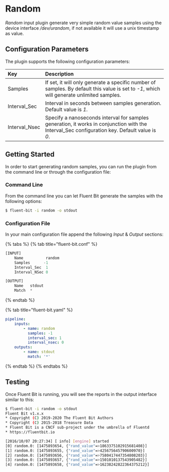 # Random

_Random_ input plugin generate very simple random value samples using the device interface _/dev/urandom_, if not available it will use a unix timestamp as value.

## Configuration Parameters

The plugin supports the following configuration parameters:

| Key | Description |
| :--- | :--- |
| Samples | If set, it will only generate a specific number of samples. By default this value is set to _-1_, which will generate unlimited samples. |
| Interval\_Sec | Interval in seconds between samples generation. Default value is _1_. |
| Interval\_Nsec | Specify a nanoseconds interval for samples generation, it works in conjunction with the Interval\_Sec configuration key. Default value is _0_. |

## Getting Started

In order to start generating random samples, you can run the plugin from the command line or through the configuration file:

### Command Line

From the command line you can let Fluent Bit generate the samples with the following options:

```bash
$ fluent-bit -i random -o stdout
```

### Configuration File

In your main configuration file append the following _Input_ & _Output_ sections:

{% tabs %}
{% tab title="fluent-bit.conf" %}
```python
[INPUT]
    Name          random
    Samples      -1
    Interval_Sec  1
    Interval_NSec 0

[OUTPUT]
    Name   stdout
    Match  *
```
{% endtab %}

{% tab title="fluent-bit.yaml" %}
```yaml
pipeline:
    inputs:
        - name: random
          samples: -1
          interval_sec: 1
          interval_nsec: 0
    outputs:
        - name: stdout
          match: '*'
```
{% endtab %}
{% endtabs %}


## Testing

Once Fluent Bit is running, you will see the reports in the output interface similar to this:

```bash
$ fluent-bit -i random -o stdout
Fluent Bit v1.x.x
* Copyright (C) 2019-2020 The Fluent Bit Authors
* Copyright (C) 2015-2018 Treasure Data
* Fluent Bit is a CNCF sub-project under the umbrella of Fluentd
* https://fluentbit.io

[2016/10/07 20:27:34] [ info] [engine] started
[0] random.0: [1475893654, {"rand_value"=>1863375102915681408}]
[1] random.0: [1475893655, {"rand_value"=>425675645790600970}]
[2] random.0: [1475893656, {"rand_value"=>7580417447354808203}]
[3] random.0: [1475893657, {"rand_value"=>1501010137543905482}]
[4] random.0: [1475893658, {"rand_value"=>16238242822364375212}]
```


